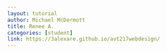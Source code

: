 ```yaml
---
layout: tutorial
author: Michael McDermott
title: Renee A.
categories: [student]
link: https://3alexare.github.io/avt217webdesign/
---
```

